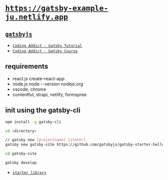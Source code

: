 # [`https://gatsby-example-ju.netlify.app`](https://gatsby-example-ju.netlify.app)

## [`gatsbyjs`](https://www.gatsbyjs.org/)

- [`Coding Addict - Gatsby Tutorial`](https://www.youtube.com/watch?v=5Mam9NuxwQc&t=458s)
- [`Coding Addict - Gatsby Course`](https://www.udemy.com/course/gatsby-tutorial-and-projects-course/)

## requirements

- react.js create-react-app
- node.js node --version nodejs.org
- vscode, chrome
- contentful, strapi, netlify, formspree

## init using the gatsby-cli

```sh
npm install -g gatsby-cli

cd <directory>

// gatsby new [projectname] [stater]
gatsby new gatsby-site https://github.com/gatsbyjs/gatsby-starter-hello-world

cd gatsby-site

gatsby develop
```

- [`starter library`](https://www.gatsbyjs.org/starters/?s=hello&v=2)
